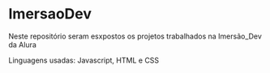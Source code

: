 # ImersaoDev

Neste repositório seram esxpostos os projetos trabalhados na Imersão_Dev da Alura

Linguagens usadas: Javascript, HTML e CSS
